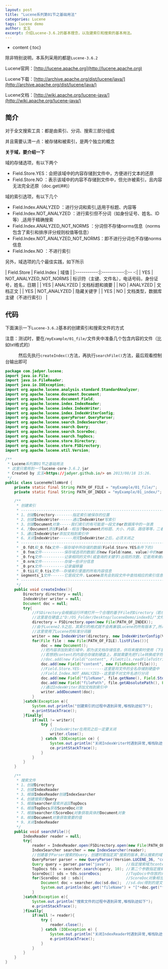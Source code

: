 ```yaml
---
layout: post
title: "Lucene系列第01节之基础用法"
categories: Lucene
tags: lucene demo
author: 玄玉
excerpt: 介绍Lucene-3.6.2的基本理念，以及建索引和搜索的基本用法。
---
```


* content
{:toc}


除非特别说明，本系列采用的都是`Lucene-3.6.2`

Lucene官网：[http://lucene.apache.org](http://lucene.apache.org)

Lucene下载：[http://archive.apache.org/dist/lucene/java/](http://archive.apache.org/dist/lucene/java/)

Lucene文档：[http://wiki.apache.org/lucene-java/](http://wiki.apache.org/lucene-java/)

## 简介

对于全文搜索工具：都是由索引、分词、搜索三部分组成

并且需要认清一点：被存储和被索引，是两个独立的概念

**关于域，要介绍一下**

域的存储选项，有以下两个

* Field.Store.YES：会把该域中的内容存储到文件中，方便进行文本的还原
* Field.Store.NO ：表示该域中的内容不存储到文件中，但允许被索引，且内容无法完全还原（doc.get(##)）

域的索引选项，有以下几个

* Field.Index.ANALYZED              ：进行分词和索引,适用于标题、内容等
* Field.Index.NOT_ANALYZED          ：进行索引但不分词（如身份证号、姓名、ID等）,适用于精确搜索
* Field.Index.ANALYZED_NOT_NORMS    ：分词但不存储norms信息（norms包含了索引和排序评分规则权值等信息）
* Field.Index.NOT_ANALYZED_NOT_NORMS：即不进行分词也不存储norms信息
* Field.Index.NO                    ：不进行索引

另外，域选项的几个最佳实践，如下所示

| Field.Store | Field.Index | 域值 |
|:-----------:|:-----------:|:-- -:|
| YES         | NOT_ANALYZED_NOT_NORMS | 标识符（主键、文件名），电话号码，身份证号，姓名，日期 |
| YES         | ANALYZED               | 文档标题和摘要                                    |
| NO          | ANALYZED               | 文档正文                                         |
| YES         | NOT_ANALYZED           | 隐藏关键字                                       |
| YES         | NO                     | 文档类型，数据库主键（不进行索引）                  |

## 代码

下面演示一下`Lucene-3.6.2`基本的创建索引和搜索文件的方式

注意：测试时，要在`/myExample/01_file/`文件夹中准备几个包含内容的文件（比如txt格式的）

　　　然后先执行`createIndex()`方法，再执行`searchFile()`方法，最后观看控制台输出即可

```java
package com.jadyer.lucene;
import java.io.File;
import java.io.FileReader;
import java.io.IOException;
import org.apache.lucene.analysis.standard.StandardAnalyzer;
import org.apache.lucene.document.Document;
import org.apache.lucene.document.Field;
import org.apache.lucene.index.IndexReader;
import org.apache.lucene.index.IndexWriter;
import org.apache.lucene.index.IndexWriterConfig;
import org.apache.lucene.queryParser.QueryParser;
import org.apache.lucene.search.IndexSearcher;
import org.apache.lucene.search.Query;
import org.apache.lucene.search.ScoreDoc;
import org.apache.lucene.search.TopDocs;
import org.apache.lucene.store.Directory;
import org.apache.lucene.store.FSDirectory;
import org.apache.lucene.util.Version;

/**
 * Lucene系列第01节之基础用法
 * 这里只需用到一个lucene-core-3.6.2.jar
 * Created by 玄玉<https://jadyer.github.io/> on 2013/08/18 15:26.
 */
public class LuceneHelloWord {
    private static final String PATH_OF_FILE = "myExample/01_file/";   //待索引文件的目录
    private static final String PATH_OF_INDEX = "myExample/01_index/"; //存放索引文件的目录

    /**
     * 创建索引
     * ------------------------------------------------------------------------------------------------------
     * 1、创建Directory--------指定索引被保存的位置
     * 2、创建IndexWriter------通过IndexWriter写索引
     * 3、创建Document对象-----我们索引的有可能是一段文本or数据库中的一张表
     * 4、为Document添加Field--相当于Document的标题、大小、内容、路径等等，二者类似于数据库表中每条记录和字段的关系
     * 5、通过IndexWriter添加文档到索引中
     * 6、关闭IndexWriter------用完IndexWriter之后，必须关闭之
     * ------------------------------------------------------------------------------------------------------
     * _0.fdt和_0.fdx文件--保存域中所存储的数据(Field.Store.YES条件下的)
     * _0.fnm文件----------保存域选项的数据(即new Field(name, value)中的name)
     * _0.frq文件----------记录相同的文件(或查询的关键字)出现的次数，它是用来做评分和排序的
     * _0.nrm文件----------存储一些评分信息
     * _0.prx文件----------记录偏移量
     * _0.tii和_0.tis文件--存储索引里面的所有内容信息
     * segments_1文件------它是段文件，Lucene首先会到段文件中查找相应的索引信息
     * ------------------------------------------------------------------------------------------------------
     */
    public void createIndex(){
        Directory directory = null;
        IndexWriter writer = null;
        Document doc = null;
        try{
            //FSDirectory会根据运行环境打开一个合理的基于File的Directory（若在内存中创建索引则使用RAMDirectory）
            //这里是在硬盘上"D:/OS_Folder/Desktop/luceneDemo/index01/"文件夹中创建索引
            directory = FSDirectory.open(new File(PATH_OF_INDEX));
            //由于Lucene2.9之后，其索引的格式就不会再兼容Lucene的所有版本了,所以创建索引前要指定其所匹配的Lucene版本号
            //这里使用了Lucene的标准分词器
            writer = new IndexWriter(directory, new IndexWriterConfig(Version.LUCENE_36, new StandardAnalyzer(Version.LUCENE_36)));
            for(File file : new File(PATH_OF_FILE).listFiles()){
                doc = new Document();
                //把内容添加到索引域中，即为该文档存储信息，供将来搜索时使用（下面的写法，其默认为Field.Store.NO和Field.Index.ANALYZED）
                //若想把content的内容也存储到硬盘上，那就需要先把file转换成字符串，然后按照"fileName"的存储方式加到Field中
                //doc.add(new Field("content", FileUtils.readFileToString(file), Field.Store.YES, Field.Index.ANALYZED));
                doc.add(new Field("content", new FileReader(file)));
                //Field.Store.YES-----------这里是将文件的全名存储到硬盘中
                //Field.Index.NOT_ANALYZED--这里是不对文件名进行分词
                doc.add(new Field("fileName", file.getName(), Field.Store.YES, Field.Index.NOT_ANALYZED));
                doc.add(new Field("filePath", file.getAbsolutePath(), Field.Store.YES, Field.Index.NOT_ANALYZED));
                //通过IndexWriter添加文档到索引中
                writer.addDocument(doc);
            }
        }catch(Exception e){
            System.out.println("创建索引的过程中遇到异常,堆栈轨迹如下");
            e.printStackTrace();
        }finally{
            if(null != writer){
                try {
                    //IndexWriter在用完之后一定要关闭
                    writer.close();
                } catch (IOException ce) {
                    System.out.println("关闭IndexWriter时遇到异常,堆栈轨迹如下");
                    ce.printStackTrace();
                }
            }
        }
    }

    /**
     * 搜索文件
     * 1、创建Directory
     * 2、创建IndexReader
     * 3、根据IndexReader创建IndexSearcher
     * 4、创建搜索的Query
     * 5、根据searcher搜索并返回TopDocs
     * 6、根据TopDocs获取ScoreDoc对象
     * 7、根据searcher和ScoreDoc对象获取具体的Document对象
     * 8、根据Document对象获取需要的值
     * 9、关闭IndexReader
     */
    public void searchFile(){
        IndexReader reader = null;
        try{
            reader = IndexReader.open(FSDirectory.open(new File(PATH_OF_INDEX)));
            IndexSearcher searcher = new IndexSearcher(reader);
            //创建基于Parser搜索的Query，创建时需指定其"搜索的版本,默认搜索的域,分词器"...这里的域指的是创建索引时Field的名字
            QueryParser parser = new QueryParser(Version.LUCENE_36, "content", new StandardAnalyzer(Version.LUCENE_36));
            Query query = parser.parse("java");       //指定搜索域为content（即上一行代码指定的"content"）中包含"java"的文档
            TopDocs tds = searcher.search(query, 10); //第二个参数指定搜索后显示的条数，若查到5条则显示为5条，查到15条则只显示10条
            ScoreDoc[] sds = tds.scoreDocs;           //TopDocs中存放的并不是我们的文档，而是文档的ScoreDoc对象
            for(ScoreDoc sd : sds){                   //ScoreDoc对象相当于每个文档的ID号，我们就可以通过ScoreDoc来遍历文档
                Document doc = searcher.doc(sd.doc);  //sd.doc得到的是文档的序号
                System.out.println(doc.get("fileName") + "["+doc.get("filePath")+"]"); //输出该文档所存储的信息
            }
        }catch(Exception e){
            System.out.println("搜索文件的过程中遇到异常,堆栈轨迹如下");
            e.printStackTrace();
        }finally{
            if(null != reader){
                try {
                    reader.close();
                } catch (IOException e) {
                    System.out.println("关闭IndexReader时遇到异常,堆栈轨迹如下");
                    e.printStackTrace();
                }
            }
        }
    }
}
```